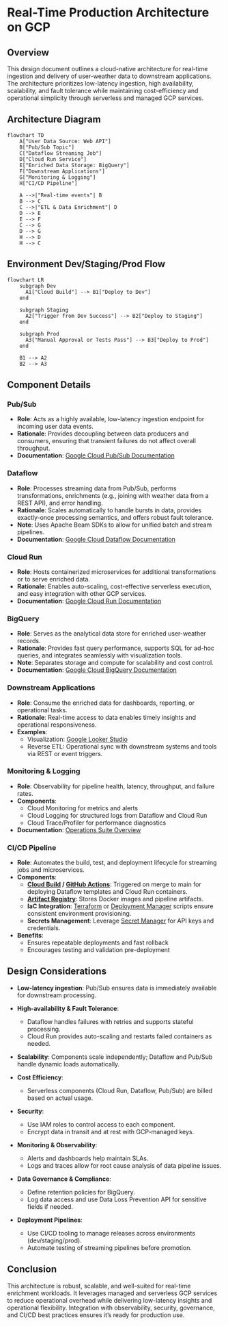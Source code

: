 # Real-Time Production Architecture on GCP

## Overview

This design document outlines a cloud-native architecture for real-time ingestion and delivery of user-weather data to downstream applications. The architecture prioritizes low-latency ingestion, high availability, scalability, and fault tolerance while maintaining cost-efficiency and operational simplicity through serverless and managed GCP services.

## Architecture Diagram

```mermaid
flowchart TD
    A["User Data Source: Web API"]
    B["Pub/Sub Topic"]
    C["Dataflow Streaming Job"]
    D["Cloud Run Service"]
    E["Enriched Data Storage: BigQuery"]
    F["Downstream Applications"]
    G["Monitoring & Logging"]
    H["CI/CD Pipeline"]

    A -->|"Real-time events"| B
    B --> C
    C -->|"ETL & Data Enrichment"| D
    D --> E
    E --> F
    C --> G
    D --> G
    H --> D
    H --> C
```

## Environment Dev/Staging/Prod Flow

```mermaid
flowchart LR
    subgraph Dev
      A1["Cloud Build"] --> B1["Deploy to Dev"]
    end

    subgraph Staging
      A2["Trigger from Dev Success"] --> B2["Deploy to Staging"]
    end

    subgraph Prod
      A3["Manual Approval or Tests Pass"] --> B3["Deploy to Prod"]
    end

    B1 --> A2
    B2 --> A3
```

## Component Details

### Pub/Sub
- **Role**: Acts as a highly available, low-latency ingestion endpoint for incoming user data events.
- **Rationale**: Provides decoupling between data producers and consumers, ensuring that transient failures do not affect overall throughput.
- **Documentation**: [Google Cloud Pub/Sub Documentation](https://cloud.google.com/pubsub/docs)

### Dataflow
- **Role**: Processes streaming data from Pub/Sub, performs transformations, enrichments (e.g., joining with weather data from a REST API), and error handling.
- **Rationale**: Scales automatically to handle bursts in data, provides exactly-once processing semantics, and offers robust fault tolerance.
- **Note**: Uses Apache Beam SDKs to allow for unified batch and stream pipelines.
- **Documentation**: [Google Cloud Dataflow Documentation](https://cloud.google.com/dataflow/docs)

### Cloud Run
- **Role**: Hosts containerized microservices for additional transformations or to serve enriched data.
- **Rationale**: Enables auto-scaling, cost-effective serverless execution, and easy integration with other GCP services.
- **Documentation**: [Google Cloud Run Documentation](https://cloud.google.com/run/docs)

### BigQuery
- **Role**: Serves as the analytical data store for enriched user-weather records.
- **Rationale**: Provides fast query performance, supports SQL for ad-hoc queries, and integrates seamlessly with visualization tools.
- **Note**: Separates storage and compute for scalability and cost control. 
- **Documentation**: [Google Cloud BigQuery Documentation](https://cloud.google.com/bigquery/docs)

### Downstream Applications
- **Role**: Consume the enriched data for dashboards, reporting, or operational tasks.
- **Rationale**: Real-time access to data enables timely insights and operational responsiveness. 
- **Examples**:
  - Visualization: [Google Looker Studio](https://lookerstudio.google.com/u/0/navigation/reporting)
  - Reverse ETL: Operational sync with downstream systems and tools via REST or event triggers.

### Monitoring & Logging
- **Role**: Observability for pipeline health, latency, throughput, and failure rates.
- **Components**:
  - Cloud Monitoring for metrics and alerts
  - Cloud Logging for structured logs from Dataflow and Cloud Run
  - Cloud Trace/Profiler for performance diagnostics
- **Documentation**: [Operations Suite Overview](https://cloud.google.com/products/operations)

### CI/CD Pipeline
- **Role**: Automates the build, test, and deployment lifecycle for streaming jobs and microservices.
- **Components**:
  - **[Cloud Build](https://cloud.google.com/build/docs) / [GitHub Actions](https://docs.github.com/en/actions)**: Triggered on merge to main for deploying Dataflow templates and Cloud Run containers.
  - **[Artifact Registry](https://cloud.google.com/artifact-registry/docs)**: Stores Docker images and pipeline artifacts.
  - **IaC Integration**: [Terraform](https://registry.terraform.io/providers/hashicorp/google/latest/docs) or [Deployment Manager](https://cloud.google.com/deployment-manager/docs) scripts ensure consistent environment provisioning.
  - **Secrets Management**: Leverage [Secret Manager](https://cloud.google.com/secret-manager/docs) for API keys and credentials.
- **Benefits**:
  - Ensures repeatable deployments and fast rollback
  - Encourages testing and validation pre-deployment

## Design Considerations

- **Low-latency ingestion**: Pub/Sub ensures data is immediately available for downstream processing.

- **High-availability & Fault Tolerance**:
  - Dataflow handles failures with retries and supports stateful processing.
  - Cloud Run provides auto-scaling and restarts failed containers as needed.

- **Scalability**: Components scale independently; Dataflow and Pub/Sub handle dynamic loads automatically.

- **Cost Efficiency**:
  - Serverless components (Cloud Run, Dataflow, Pub/Sub) are billed based on actual usage.

- **Security**:
  - Use IAM roles to control access to each component.
  - Encrypt data in transit and at rest with GCP-managed keys.

- **Monitoring & Observability**:
  - Alerts and dashboards help maintain SLAs.
  - Logs and traces allow for root cause analysis of data pipeline issues.

- **Data Governance & Compliance**:
  - Define retention policies for BigQuery.
  - Log data access and use Data Loss Prevention API for sensitive fields if needed.

- **Deployment Pipelines**:
  - Use CI/CD tooling to manage releases across environments (dev/staging/prod).
  - Automate testing of streaming pipelines before promotion.

## Conclusion

This architecture is robust, scalable, and well-suited for real-time enrichment workloads. It leverages managed and serverless GCP services to reduce operational overhead while delivering low-latency insights and operational flexibility. Integration with observability, security, governance, and CI/CD best practices ensures it’s ready for production use.